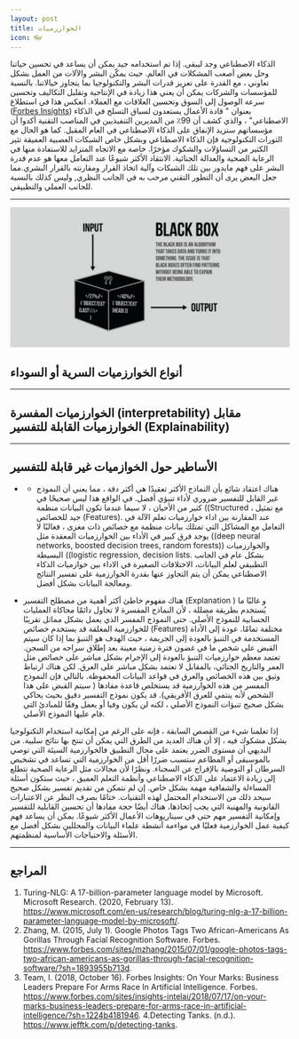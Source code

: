 ```yaml
---
layout: post
title: الخوارزميات 
icon: 👓
---
```


الذكاء الاصطناعي وجد ليبقى. إذا تم استخدامه جيد يمكن أن يساعد في تحسين حياتنا وحل بعض أصعب المشكلات في العالم.  حيث يمكّن البشر والآلات من العمل بشكل تعاوني ، مع القدرة على تعزيز قدرات البشر والتكنولوجيا بما يتجاوز خيالاتنا. بالنسبة للمؤسسات والشركات يمكن أن يعني هذا زيادة في الإنتاجية وتقليل التكاليف وتحسين سرعة الوصول إلى السوق وتحسين العلاقات مع العملاء. انعكس هذا في استطلاع ([Forbes Insights](https://www.forbes.com/sites/insights-intelai/2018/07/17/on-your-marks-business-leaders-prepare-for-arms-race-in-artificial-intelligence/?sh=1224b4181946))   بعنوان " قادة الأعمال يستعدون لسباق التسلح في الذكاء الاصطناعي" ، والذي كشف أن 99٪ من المديرين التنفيذيين في المناصب التقنية أكدوا أن مؤسساتهم ستزيد الإنفاق على الذكاء الاصطناعي في العام المقبل. كما هو الحال مع الثوراث التكنولوجية فإن الذكاء الاصطناعي وبشكل خاص الشبكات العصبية العميقة تثير الكثير من التساؤلات والشكوك مؤخرًا. خاصة مع الاتجاه المتزايد للاستفادة منها في الرعاية الصحية والعدالة الجنائية. الانتقاد الأكثر شيوعًا عند التعامل معها هو عدم قدرة البشر على فهم مايدور بين تلك الشبكات وآلية اتخاذ القرار ومقارنته بالقرار البشري.مما جعل البعض يرى أن التطور التقني مرحب به في الجانب النظري, وليس كذلك بالنسبة للجانب العملي والتطبيقي. 

---
![](https://github.com/sahar119911/AldhaheriS/blob/gh-pages/images/25-5-2021/black_box_1600px_web-1024x512.jpg "[(https://www.topbots.com/interpretable-machine-learning/)1] المصدر ")  


## أنواع الخوارزميات السرية أو السوداء


---

## الخوارزميات المفسرة (interpretability)  مقابل الخوارزميات القابلة للتفسير (Explainability) 

---
## الأساطير حول الخوازميات غير قابلة للتفسير
- -	هناك اعتقاد شائع بأن النماذج الأكثر تعقيدًا هي أكثر دقة ، مما يعني أن النموذج غير القابل للتفسير ضروري لأداء تنبؤي أفضل. في الواقع هذا ليس صحيحًا في كثير من الأحيان ، لا سيما عندما تكون البيانات منظمة ((Structured ، مع تمثيل جيد للخصائص (Features). عند المقارنة بين اداء خوارزميات تعلم الآلة في التعامل مع المشاكل التي تمتلك بيانات منظمة مع خصائص ذات مغزى ، فغالبًا لا يوجد فرق كبير في الأداء بين الخوارزميات المعقدة مثل ((deep neural networks, boosted decision trees, random forests)) والخوارزميات البسيطة ((logistic regression, decision lists.  بشكل عام في الجانب التطبيقي لعلم البيانات، الاختلافات الصغيرة في الاداء بين خوازميات الذكاء الاصطناعي يمكن أن يتم التجاوز عنها بقدرة الخوارزمية على تفسير النتائج ومعالجة البيانات بشكل أفضل.



- 	هناك مفهوم خاطئ أكثر أهمية من مصطلح التفسير (Explanation ) و غالبًا ما يُستخدم بطريقة مضللة ، لأن النماذج المفسرة لا تحاول دائمًا محاكاة العمليات الحسابية للنموذج الأصلي. حتى النموذج المفسر الذي يعمل بشكل مماثل تقريبًا للخوارزمية المغلقة قد يستخدم خصائص (Features)  مختلفة تمامًا. عودة إلى الأداة المستخدمة في التنبؤ بالعودة إلى الجريمة ، حيث الهدف هو التنبؤ بما إذا كان سيتم القبض على شخص ما في غضون فترة زمنية معينة بعد إطلاق سراحه من السجن. تعتمد معظم خوارزميات التنبؤ بالعودة إلى الإجرام بشكل مباشر على خصائص مثل العمر والتاريخ الجنائي، بالمقابل لا تعتمد بشكل مباشر على العرق. لكن هناك ارتباط وثيق بين هذه الخصائص والعرق في قواعد البيانات المحفوظة. بالتالي فإن النموذج المفسر من هذه الخوارزمية قد يستخلص قاعدة مفادها ( سيتم القبض على هذا الشخص لأنه ينتمي للعرق الأفريقي). قد يكون نموذج التفسير  دقيق بحيث يحاكي بشكل صحيح تنبؤات النموذج الأصلي ، لكنه لن يكون وفيا أو يعمل وفقًا للمبادئ التي قام عليها النموذج الأصلي.



إذا تعلمنا شيء من القصص السابقة ، فإنه على الرغم من إمكانية استخدام التكنولوجيا بشكل مشكوك فيه ، إلا أن هناك العديد من الطرق التي يمكن أن تنتج بها نتائج سلبية. من البديهي أن مستوى الضرر يعتمد على مجال التطبيق فالخوارزمية السيئة التي توصي بالموسيقى أو المطاعم ستسبب ضررًا أقل من الخوارزمية التي تساعد في تشخيص السرطان أو التوصية بالإفراج عن السجناء. ونظرًا لأن مجالات مثل الرعاية الصحية تتطلع إلى زيادة الاعتماد على الذكاء الاصطناعي وأنظمة التعلم العميق ، حيث ستكون أسئلة المساءلة والشفافية مهمة بشكل خاص. إن لم نتمكن من تقديم تفسير بشكل صحيح سيحد ذلك من الاستخدام المحتمل لهذه التقنيات. ختامًا بصرف النظر عن الاعتبارات القانونية والمهنية التي يجب إتخاذها، هناك أيضًا حجة مفادها أن تحسين القابلية للتفسير وإمكانية التفسير مهم حتى في سيناريوهات الأعمال الأكثر شيوعًا. يمكن أن يساعد فهم كيفية عمل الخوارزمية فعليًا في مواءمة أنشطة علماء البيانات والمحللين بشكل أفضل مع الأسئلة والاحتياجات الأساسية لمنظمتهم.

---

## المراجع

1.	Turing-NLG: A 17-billion-parameter language model by Microsoft. Microsoft Research. (2020, February 13). https://www.microsoft.com/en-us/research/blog/turing-nlg-a-17-billion-parameter-language-model-by-microsoft/. 
2.	Zhang, M. (2015, July 1). Google Photos Tags Two African-Americans As Gorillas Through Facial Recognition Software. Forbes. https://www.forbes.com/sites/mzhang/2015/07/01/google-photos-tags-two-african-americans-as-gorillas-through-facial-recognition-software/?sh=1893955b713d. 
3.	Team, I. (2018, October 16). Forbes Insights: On Your Marks: Business Leaders Prepare For Arms Race In Artificial Intelligence. Forbes. https://www.forbes.com/sites/insights-intelai/2018/07/17/on-your-marks-business-leaders-prepare-for-arms-race-in-artificial-intelligence/?sh=1224b4181946. 4.Detecting Tanks. (n.d.). https://www.jefftk.com/p/detecting-tanks. 


